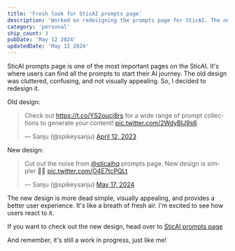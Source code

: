 ```yaml
---
title: 'Fresh look for SticAI prompts page'
description: 'Worked on redesigning the prompts page for SticAI. The new design is more dead simple, visually appealing, and provides a better user experience.'
category: 'personal'
ship_count: 3
pubDate: 'May 12 2024'
updatedDate: 'May 12 2024'
---
```


SticAI prompts page is one of the most important pages on the SticAI. It's where users can find all the prompts to start their AI journey. The old design was cluttered, confusing, and not visually appealing. So, I decided to redesign it.

Old design:
<blockquote class="twitter-tweet" data-media-max-width="560"><p lang="en" dir="ltr">Check out <a href="https://t.co/YS2oucj8rs">https://t.co/YS2oucj8rs</a> for a wide range of prompt collections to generate your content! <a href="https://t.co/2WdyBIJ9s6">pic.twitter.com/2WdyBIJ9s6</a></p>&mdash; Sanju (@spikeysanju) <a href="https://twitter.com/spikeysanju/status/1646177004973064192?ref_src=twsrc%5Etfw">April 12, 2023</a></blockquote> <script async src="https://platform.twitter.com/widgets.js" charset="utf-8"></script>

New design:
<blockquote class="twitter-tweet"><p lang="en" dir="ltr">Cut out the noise from <a href="https://twitter.com/SticAIHQ?ref_src=twsrc%5Etfw">@sticaihq</a> prompts page. New design is simpler 🤌💜 <a href="https://t.co/O4E7tcPQLt">pic.twitter.com/O4E7tcPQLt</a></p>&mdash; Sanju (@spikeysanju) <a href="https://twitter.com/spikeysanju/status/1791447479604351417?ref_src=twsrc%5Etfw">May 17, 2024</a></blockquote> <script async src="https://platform.twitter.com/widgets.js" charset="utf-8"></script>

The new design is more dead simple, visually appealing, and provides a better user experience. It's like a breath of fresh air. I'm excited to see how users react to it.

If you want to check out the new design, head over to [SticAI prompts page](https://app.sticai.com/prompts)

And remember, it's still a work in progress, just like me!